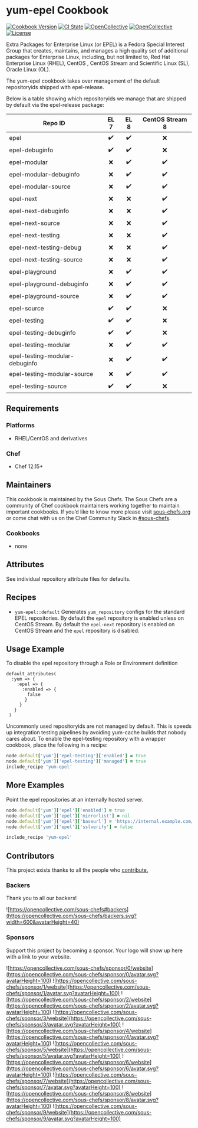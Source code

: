 # yum-epel Cookbook

[![Cookbook Version](https://img.shields.io/cookbook/v/yum-epel.svg)](https://supermarket.chef.io/cookbooks/yum-epel)
[![CI State](https://github.com/sous-chefs/yum-epel/workflows/ci/badge.svg)](https://github.com/sous-chefs/yum-epel/actions?query=workflow%3Aci)
[![OpenCollective](https://opencollective.com/sous-chefs/backers/badge.svg)](#backers)
[![OpenCollective](https://opencollective.com/sous-chefs/sponsors/badge.svg)](#sponsors)
[![License](https://img.shields.io/badge/License-Apache%202.0-green.svg)](https://opensource.org/licenses/Apache-2.0)

Extra Packages for Enterprise Linux (or EPEL) is a Fedora Special Interest Group that creates, maintains, and manages a high quality set of additional packages for Enterprise Linux, including, but not limited to, Red Hat Enterprise Linux (RHEL), CentOS , CentOS Stream and Scientific Linux (SL), Oracle Linux (OL).

The yum-epel cookbook takes over management of the default repositoryids shipped with epel-release.

Below is a table showing which repositoryids we manage that are shipped by default via the epel-release package:

| Repo ID                        | EL 7             | EL 8             | CentOS Stream 8  |
| ------------------------------ | :--------------: | :--------------: | :--------------: |
| epel                           |:heavy_check_mark:|:heavy_check_mark:|       :x:        |
| epel-debuginfo                 |:heavy_check_mark:|:heavy_check_mark:|       :x:        |
| epel-modular                   |       :x:        |:heavy_check_mark:|:heavy_check_mark:|
| epel-modular-debuginfo         |       :x:        |:heavy_check_mark:|:heavy_check_mark:|
| epel-modular-source            |       :x:        |:heavy_check_mark:|:heavy_check_mark:|
| epel-next                      |       :x:        |       :x:        |:heavy_check_mark:|
| epel-next-debuginfo            |       :x:        |       :x:        |:heavy_check_mark:|
| epel-next-source               |       :x:        |       :x:        |:heavy_check_mark:|
| epel-next-testing              |       :x:        |       :x:        |:heavy_check_mark:|
| epel-next-testing-debug        |       :x:        |       :x:        |:heavy_check_mark:|
| epel-next-testing-source       |       :x:        |       :x:        |:heavy_check_mark:|
| epel-playground                |       :x:        |:heavy_check_mark:|:heavy_check_mark:|
| epel-playground-debuginfo      |       :x:        |:heavy_check_mark:|:heavy_check_mark:|
| epel-playground-source         |       :x:        |:heavy_check_mark:|:heavy_check_mark:|
| epel-source                    |:heavy_check_mark:|:heavy_check_mark:|       :x:        |
| epel-testing                   |:heavy_check_mark:|:heavy_check_mark:|       :x:        |
| epel-testing-debuginfo         |:heavy_check_mark:|:heavy_check_mark:|       :x:        |
| epel-testing-modular           |       :x:        |:heavy_check_mark:|:heavy_check_mark:|
| epel-testing-modular-debuginfo |       :x:        |:heavy_check_mark:|:heavy_check_mark:|
| epel-testing-modular-source    |       :x:        |:heavy_check_mark:|:heavy_check_mark:|
| epel-testing-source            |:heavy_check_mark:|:heavy_check_mark:|       :x:        |

## Requirements

### Platforms

- RHEL/CentOS and derivatives

### Chef

- Chef 12.15+

## Maintainers

This cookbook is maintained by the Sous Chefs. The Sous Chefs are a community of Chef cookbook maintainers working together to maintain important cookbooks. If you’d like to know more please visit [sous-chefs.org](https://sous-chefs.org/) or come chat with us on the Chef Community Slack in [#sous-chefs](https://chefcommunity.slack.com/messages/C2V7B88SF).

### Cookbooks

- none

## Attributes

See individual repository attribute files for defaults.

## Recipes

- `yum-epel::default` Generates `yum_repository` configs for the standard EPEL repositories. By default the `epel` repository is enabled unless on CentOS Stream. By default the `epel-next` repository is enabled on CentOS Stream and the `epel` repository is disabled.

## Usage Example

To disable the epel repository through a Role or Environment definition

```
default_attributes(
  :yum => {
    :epel => {
      :enabled => {
        false
       }
     }
   }
 )
```

Uncommonly used repositoryids are not managed by default. This is speeds up integration testing pipelines by avoiding yum-cache builds that nobody cares about. To enable the epel-testing repository with a wrapper cookbook, place the following in a recipe:

```ruby
node.default['yum']['epel-testing']['enabled'] = true
node.default['yum']['epel-testing']['managed'] = true
include_recipe 'yum-epel'
```

## More Examples

Point the epel repositories at an internally hosted server.

```ruby
node.default['yum']['epel']['enabled'] = true
node.default['yum']['epel']['mirrorlist'] = nil
node.default['yum']['epel']['baseurl'] = 'https://internal.example.com/centos/7/os/x86_64'
node.default['yum']['epel']['sslverify'] = false

include_recipe 'yum-epel'
```

## Contributors

This project exists thanks to all the people who [contribute.](https://opencollective.com/sous-chefs/contributors.svg?width=890&button=false)

### Backers

Thank you to all our backers!

![https://opencollective.com/sous-chefs#backers](https://opencollective.com/sous-chefs/backers.svg?width=600&avatarHeight=40)

### Sponsors

Support this project by becoming a sponsor. Your logo will show up here with a link to your website.

![https://opencollective.com/sous-chefs/sponsor/0/website](https://opencollective.com/sous-chefs/sponsor/0/avatar.svg?avatarHeight=100)
![https://opencollective.com/sous-chefs/sponsor/1/website](https://opencollective.com/sous-chefs/sponsor/1/avatar.svg?avatarHeight=100)
![https://opencollective.com/sous-chefs/sponsor/2/website](https://opencollective.com/sous-chefs/sponsor/2/avatar.svg?avatarHeight=100)
![https://opencollective.com/sous-chefs/sponsor/3/website](https://opencollective.com/sous-chefs/sponsor/3/avatar.svg?avatarHeight=100)
![https://opencollective.com/sous-chefs/sponsor/4/website](https://opencollective.com/sous-chefs/sponsor/4/avatar.svg?avatarHeight=100)
![https://opencollective.com/sous-chefs/sponsor/5/website](https://opencollective.com/sous-chefs/sponsor/5/avatar.svg?avatarHeight=100)
![https://opencollective.com/sous-chefs/sponsor/6/website](https://opencollective.com/sous-chefs/sponsor/6/avatar.svg?avatarHeight=100)
![https://opencollective.com/sous-chefs/sponsor/7/website](https://opencollective.com/sous-chefs/sponsor/7/avatar.svg?avatarHeight=100)
![https://opencollective.com/sous-chefs/sponsor/8/website](https://opencollective.com/sous-chefs/sponsor/8/avatar.svg?avatarHeight=100)
![https://opencollective.com/sous-chefs/sponsor/9/website](https://opencollective.com/sous-chefs/sponsor/9/avatar.svg?avatarHeight=100)
